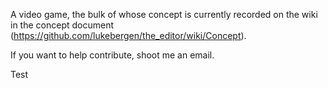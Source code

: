 A video game, the bulk of whose concept is currently recorded on the wiki in the concept document (https://github.com/lukebergen/the_editor/wiki/Concept).

If you want to help contribute, shoot me an email.


Test